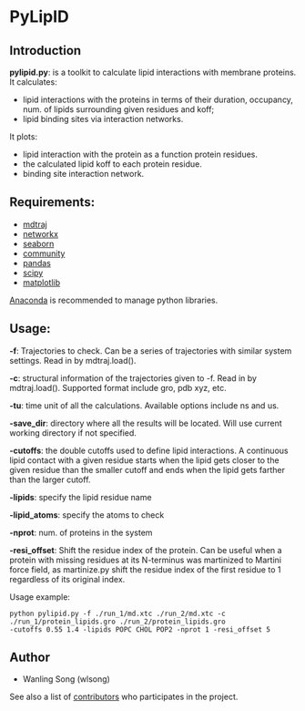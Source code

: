 # PyLipID

## Introduction 
**pylipid.py**: is a toolkit to calculate lipid interactions with membrane proteins. 
It calculates: 
- lipid interactions with the proteins in terms of their duration, occupancy, num. of lipids surrounding given residues and koff;
- lipid binding sites via interaction networks. 

It plots:
- lipid interaction with the protein as a function protein residues. 
- the calculated lipid koff to each protein residue. 
- binding site interaction network. 

## Requirements:
- [mdtraj](http://mdtraj.org)
- [networkx](https://networkx.github.io)
- [seaborn](https://seaborn.pydata.org)
- [community](https://python-louvain.readthedocs.io/en/latest/index.html)
- [pandas](https://pandas.pydata.org)
- [scipy](https://www.scipy.org)
- [matplotlib](https://matplotlib.org)

[Anaconda](https://www.anaconda.com/distribution/) is recommended to manage python libraries. 


## Usage:

**-f**: Trajectories to check. Can be a series of trajectories with similar system settings. Read in by mdtraj.load().

**-c**: structural information of the trajectories given to -f. Read in by mdtraj.load(). Supported format include gro, pdb xyz, etc. 

**-tu**: time unit of all the calculations. Available options include ns and us. 

**-save_dir**: directory where all the results will be located. Will use current working directory if not specified. 

**-cutoffs**: the double cutoffs used to define lipid interactions. A continuous lipid contact with a given residue starts when the lipid
gets closer to the given residue than the smaller cutoff and ends when the lipid gets farther than the larger cutoff. 

**-lipids**: specify the lipid residue name 

**-lipid_atoms**: specify the atoms to check

**-nprot**: num. of proteins in the system

**-resi_offset**: Shift the residue index of the protein. Can be useful when a protein with missing residues at its N-terminus was martinized 
to Martini force field, as martinize.py shift the residue index of the first residue to 1 regardless of its original index. 


Usage example: 
```
python pylipid.py -f ./run_1/md.xtc ./run_2/md.xtc -c ./run_1/protein_lipids.gro ./run_2/protein_lipids.gro 
-cutoffs 0.55 1.4 -lipids POPC CHOL POP2 -nprot 1 -resi_offset 5 
```

## Author
- Wanling Song (wlsong) 

See also a list of [contributors](https://github.com/wlsong/PyLipID/graphs/contributors) who participates in the project. 



